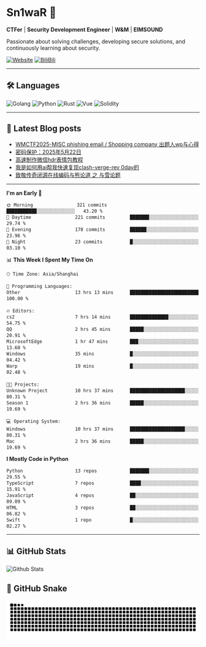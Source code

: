 # Sn1waR 👋

**CTFer** | **Security Development Engineer** | **W&M** | **EIMSOUND**

Passionate about solving challenges, developing secure solutions, and continuously learning about security.

[![Website](https://img.shields.io/website?url=https%3A%2F%2Fwww.snowywar.top)](https://www.snowywar.top) 
[![BiliBili](https://img.shields.io/badge/BiliBili-哔哩哔哩-00A1D6?style=flat&logo=bilibili&logoColor=white)](https://space.bilibili.com/8389161)  

---

## 🛠️ Languages
![Golang](https://img.shields.io/badge/-Golang-00ADD8?style=flat&logo=go&logoColor=white)
![Python](https://img.shields.io/badge/-Python-3776AB?style=flat&logo=python&logoColor=white)
![Rust](https://img.shields.io/badge/-Rust-000000?style=flat&logo=rust&logoColor=white)
![Vue](https://img.shields.io/badge/-Vue.js-4FC08D?style=flat&logo=vue.js&logoColor=white)
![Solidity](https://img.shields.io/badge/-Solidity-363636?style=flat&logo=solidity&logoColor=white)

---
## 📖 Latest Blog posts
<!-- BLOG-POST-LIST:START -->
- [WMCTF2025-MISC phishing email / Shopping company 出题人wp与心得](https://www.snowywar.top/4622.html)
- [密码保护：2025年5月22日](https://www.snowywar.top/4616.html)
- [高速制作微信hdr表情包教程](https://www.snowywar.top/4612.html)
- [我是如何用ai帮我快速复现clash-verge-rev 0day的](https://www.snowywar.top/4595.html)
- [致敬传奇闭源在线编码与熊论道 之 与雪论题](https://www.snowywar.top/4590.html)
<!-- BLOG-POST-LIST:END -->
---
<!--START_SECTION:waka-->
**I'm an Early 🐤** 

```text
🌞 Morning                321 commits         ███████████░░░░░░░░░░░░░░   43.20 % 
🌆 Daytime                221 commits         ███████░░░░░░░░░░░░░░░░░░   29.74 % 
🌃 Evening                178 commits         ██████░░░░░░░░░░░░░░░░░░░   23.96 % 
🌙 Night                  23 commits          █░░░░░░░░░░░░░░░░░░░░░░░░   03.10 % 
```


📊 **This Week I Spent My Time On** 

```text
🕑︎ Time Zone: Asia/Shanghai

💬 Programming Languages: 
Other                    13 hrs 13 mins      █████████████████████████   100.00 % 

🔥 Editors: 
cs2                      7 hrs 14 mins       ██████████████░░░░░░░░░░░   54.75 % 
QQ                       2 hrs 45 mins       █████░░░░░░░░░░░░░░░░░░░░   20.91 % 
MicrosoftEdge            1 hr 47 mins        ███░░░░░░░░░░░░░░░░░░░░░░   13.60 % 
Windows                  35 mins             █░░░░░░░░░░░░░░░░░░░░░░░░   04.42 % 
Warp                     19 mins             █░░░░░░░░░░░░░░░░░░░░░░░░   02.48 % 

🐱‍💻 Projects: 
Unknown Project          10 hrs 37 mins      ████████████████████░░░░░   80.31 % 
Season 1                 2 hrs 36 mins       █████░░░░░░░░░░░░░░░░░░░░   19.69 % 

💻 Operating System: 
Windows                  10 hrs 37 mins      ████████████████████░░░░░   80.31 % 
Mac                      2 hrs 36 mins       █████░░░░░░░░░░░░░░░░░░░░   19.69 % 
```

**I Mostly Code in Python** 

```text
Python                   13 repos            ███████░░░░░░░░░░░░░░░░░░   29.55 % 
TypeScript               7 repos             ████░░░░░░░░░░░░░░░░░░░░░   15.91 % 
JavaScript               4 repos             ██░░░░░░░░░░░░░░░░░░░░░░░   09.09 % 
HTML                     3 repos             ██░░░░░░░░░░░░░░░░░░░░░░░   06.82 % 
Swift                    1 repo              █░░░░░░░░░░░░░░░░░░░░░░░░   02.27 % 
```




<!--END_SECTION:waka-->
---

## 📊 GitHub Stats
![Github Stats](https://github-readme-stats.vercel.app/api?username=jiayuqi7813&show_icons=true&theme=radical)

## 🐍 GitHub Snake
<picture>
  <source media="(prefers-color-scheme: dark)" srcset="https://raw.githubusercontent.com/jiayuqi7813/jiayuqi7813/output/github-contribution-grid-snake-dark.svg">
  <source media="(prefers-color-scheme: light)" srcset="https://raw.githubusercontent.com/jiayuqi7813/jiayuqi7813/output/github-contribution-grid-snake.svg">
  <img alt="github contribution grid snake animation" src="https://raw.githubusercontent.com/jiayuqi7813/jiayuqi7813/output/github-contribution-grid-snake.svg">
</picture>

